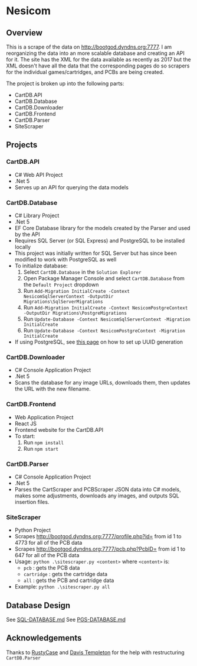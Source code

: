 # Nesicom

## Overview
This is a scrape of the data on http://bootgod.dyndns.org:7777. I am reorganizing the data into an more scalable database and creating an API for it. The site has the XML for the data available as recently as 2017 but the XML doesn't have all the data that the corresponding pages do so scrapers for the individual games/cartridges, and PCBs are being created.

The project is broken up into the following parts:
- CartDB.API
- CartDB.Database
- CartDB.Downloader
- CartDB.Frontend
- CartDB.Parser
- SiteScraper

## Projects
### CartDB.API
- C# Web API Project
- .Net 5
- Serves up an API for querying the data models

### CartDB.Database
- C# Library Project
- .Net 5
- EF Core Database library for the models created by the Parser and used by the API
- Requires SQL Server (or SQL Express) and PostgreSQL to be installed locally
- This project was initially written for SQL Server but has since been modified to work with PostgreSQL as well
- To initialize database:
  1. Select `CartDB.Database` in the `Solution Explorer`
  2. Open Package Manager Console and select `CartDB.Database` from the `Default Project` dropdown
  3. Run `Add-Migration InitialCreate -Context NesicomSqlServerContext -OutputDir Migrations\SqlServerMigrations`
  4. Run `Add-Migration InitialCreate -Context NesicomPostgreContext -OutputDir Migrations\PostgreMigrations`
  5. Run `Update-Database -Context NesicomSqlServerContext -Migration InitialCreate`
  6. Run `Update-Database -Context NesicomPostgreContext -Migration InitialCreate`
- If using PostgreSQL, see [this page](https://www.postgresqltutorial.com/postgresql-uuid/) on how to set up UUID generation

### CartDB.Downloader
- C# Console Application Project
- .Net 5
- Scans the database for any image URLs, downloads them, then updates the URL with the new filename.

### CartDB.Frontend
- Web Application Project
- React JS
- Frontend website for the CartDB.API
- To start:
  1. Run `npm install`
  2. Run `npm start`

### CartDB.Parser
- C# Console Application Project
- .Net 5
- Parses the CartScraper and PCBScraper JSON data into C# models, makes some adjustments, downloads any images, and outputs SQL insertion files.

### SiteScraper
- Python Project
- Scrapes http://bootgod.dyndns.org:7777/profile.php?id= from id 1 to 4773 for all of the PCB data
- Scrapes http://bootgod.dyndns.org:7777/pcb.php?PcbID= from id 1 to 647 for all of the PCB data
- Usage: `python .\sitescraper.py <content>` where `<content>` is:
  - `pcb` : gets the PCB data
  - `cartridge` : gets the cartridge data
  - `all` : gets the PCB and cartridge data
- Example: `python .\sitescraper.py all`

## Database Design
See [SQL-DATABASE.md](SQL-DATABASE.md)
See [PGS-DATABASE.md](PGS-DATABASE.md)

## Acknowledgements
Thanks to [RustyCase](https://github.com/RustyCase) and [Davis Templeton](https://github.com/BashfulBandit) for the help with restructuring `CartDB.Parser`